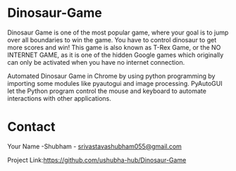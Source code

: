 # Dinosaur-Game

Dinosaur Game is one of the most popular game, where your goal is to jump over all boundaries to win the game. You have to control dinosaur to get more scores and win! This game is also known as T-Rex Game, or the NO INTERNET GAME, as it is one of the hidden Google games which originally can only be activated when you have no internet connection.

Automated Dinosaur Game in Chrome by using python programming by importing some modules like pyautogui and image processing. PyAutoGUI let the Python program control the mouse and keyboard to automate interactions with other applications.


# Contact
Your Name -Shubham - srivastavashubham055@gmail.com

Project Link:https://github.com/ushubha-hub/Dinosaur-Game
